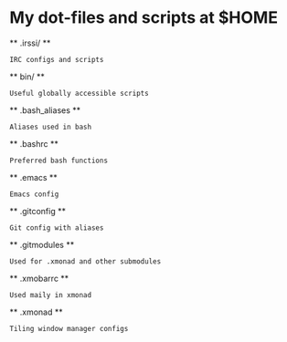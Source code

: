 My dot-files and scripts at $HOME
=================================

** .irssi/ **

    IRC configs and scripts

** bin/ **

    Useful globally accessible scripts

** .bash_aliases **

    Aliases used in bash

** .bashrc **

    Preferred bash functions

** .emacs **

    Emacs config

** .gitconfig **

    Git config with aliases

** .gitmodules **

    Used for .xmonad and other submodules

** .xmobarrc **

    Used maily in xmonad

** .xmonad **

    Tiling window manager configs